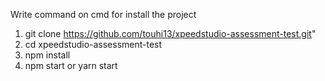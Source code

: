 Write command on cmd for install the project 
1. git clone https://github.com/touhi13/xpeedstudio-assessment-test.git"
2. cd xpeedstudio-assessment-test
3. npm install 
4. npm start or yarn start